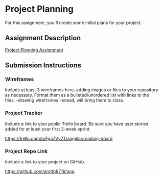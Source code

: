 # Project Planning
For this assignment, you'll create some initial plans for your project.

## Assignment Description
[Project Planning Assignment](https://education.launchcode.org/liftoff/modules/assignments/project-planning)

## Submission Instructions

### Wireframes

Include at least 3 wireframes here, adding images or files to your repository as necessary. Format them as a bulleted/unordered list with links to the files.
-drawing wireframes instead, will bring them to class.
### Project Tracker


Include a link to your public Trello board. Be sure you have user stories added for at least your first 2-week sprint.

https://trello.com/b/Fga7Vy7T/angelas-coding-board

### Project Repo Link

Include a link to your project on GitHub.

https://github.com/arotto8719/app
